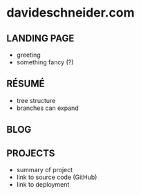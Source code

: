 # davideschneider.com

## LANDING PAGE

- greeting
- something fancy (<canvas>?)

## RÉSUMÉ

- tree structure
- branches can expand

## BLOG

## PROJECTS

- summary of project
- link to source code (GitHub)
- link to deployment
